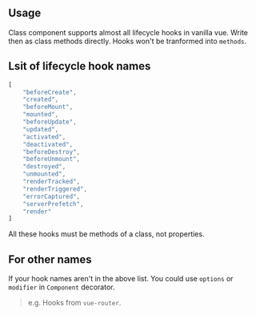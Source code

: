 ## Usage

Class component supports almost all lifecycle hooks in vanilla vue. Write then as class methods directly. Hooks won't be tranformed into `methods`.

[](./code-usage.ts ':include :type=code typescript')

## Lsit of lifecycle hook names

```javascript
[
    "beforeCreate",
    "created",
    "beforeMount",
    "mounted",
    "beforeUpdate",
    "updated",
    "activated",
    "deactivated",
    "beforeDestroy",
    "beforeUnmount",
    "destroyed",
    "unmounted",
    "renderTracked",
    "renderTriggered",
    "errorCaptured",
    "serverPrefetch",
    "render"
]
```

All these hooks must be methods of a class, not properties.

## For other names

If your hook names aren't in the above list. You could use `options` or `modifier` in `Component` decorator.

> e.g. Hooks from `vue-router`.

[](./code-for-other-names.ts ':include :type=code typescript')

